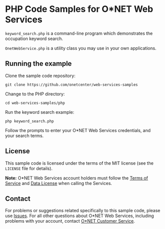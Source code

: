 # PHP Code Samples for O\*NET Web Services

`keyword_search.php` is a command-line program which demonstrates the occupation keyword search.

`OnetWebService.php` is a utility class you may use in your own applications.

## Running the example

Clone the sample code repository:

    git clone https://github.com/onetcenter/web-services-samples

Change to the PHP directory:

    cd web-services-samples/php

Run the keyword search example:

    php keyword_search.php

Follow the prompts to enter your O*NET Web Services credentials, and your search terms.

## License

This sample code is licensed under the terms of the MIT license (see the `LICENSE` file for details).

**Note:** O\*NET Web Services account holders must follow the [Terms of Service](https://services.onetcenter.org/terms) and [Data License](https://services.onetcenter.org/help/license_data) when calling the Services.

## Contact

For problems or suggestions related specifically to this sample code, please use [Issues](https://github.com/onetcenter/web-services-samples/issues/). For all other questions about O\*NET Web Services, including problems with your account, contact [O\*NET Customer Service](mailto:onet@onetcenter.org).
